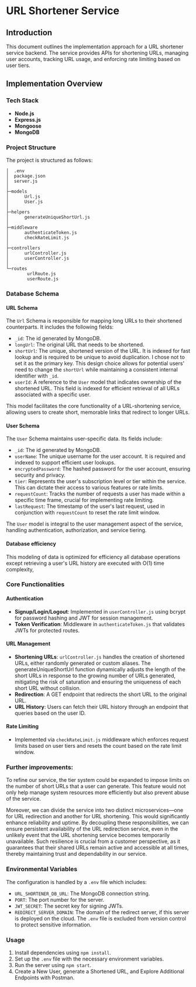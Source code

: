 # URL Shortener Service

## Introduction

This document outlines the implementation approach for a URL shortener service backend. The service provides APIs for shortening URLs, managing user accounts, tracking URL usage, and enforcing rate limiting based on user tiers.

## Implementation Overview

### Tech Stack

- **Node.js**
- **Express.js**
- **Mongoose**
- **MongoDB**

### Project Structure

The project is structured as follows:
```
│  .env
│  package.json
│  server.js
│
├─models
│      Url.js
│      User.js
│
├─helpers
│      generateUniqueShortUrl.js
│
├─middleware
│      authenticateToken.js
│      checkRateLimit.js
│
├─controllers
│      urlController.js
│      userController.js
│
└─routes
        urlRoute.js
        userRoute.js
```

### Database Schema

#### URL Schema

The `Url` Schema is responsible for mapping long URLs to their shortened counterparts. It includes the following fields:
- `_id`: The id generated by MongoDB.
- `longUrl`: The original URL that needs to be shortened.
- `shortUrl`: The unique, shortened version of the URL. It is indexed for fast lookup and is required to be unique to avoid duplication. I chose not to set it as the primary key. This design choice allows for potential users' need to change the `shortUrl` while maintaining a consistent internal identifier with `_id`.
- `userId`: A reference to the `User` model that indicates ownership of the shortened URL. This field is indexed for efficient retrieval of all URLs associated with a specific user.

This model facilitates the core functionality of a URL-shortening service, allowing users to create short, memorable links that redirect to longer URLs.

#### User Schema

The `User` Schema maintains user-specific data. Its fields include:
- `_id`: The id generated by MongoDB.
- `userName`: The unique username for the user account. It is required and indexed to support efficient user lookups.
- `encryptedPassword`: The hashed password for the user account, ensuring security and privacy.
- `tier`: Represents the user's subscription level or tier within the service. This can dictate their access to various features or rate limits.
- `requestCount`: Tracks the number of requests a user has made within a specific time frame, crucial for implementing rate limiting.
- `lastRequest`: The timestamp of the user's last request, used in conjunction with `requestCount` to reset the rate limit window.

The `User` model is integral to the user management aspect of the service, handling authentication, authorization, and service tiering.

#### Database efficiency

This modeling of data is optimized for efficiency all database operations except retrieving a user's URL history are executed with O(1) time complexity,

### Core Functionalities

#### Authentication

- **Signup/Login/Logout**: Implemented in `userController.js` using bcrypt for password hashing and JWT for session management.
- **Token Verification**: Middleware in `authenticateToken.js` that validates JWTs for protected routes.

#### URL Management

- **Shortening URLs**: `urlController.js` handles the creation of shortened URLs, either randomly generated or custom aliases. The generateUniqueShortUrl function dynamically adjusts the length of the short URLs in response to the growing number of URLs generated, mitigating the risk of saturation and ensuring the uniqueness of each short URL without collision. 
- **Redirection**: A GET endpoint that redirects the short URL to the original URL.
- **URL History**: Users can fetch their URL history through an endpoint that queries based on the user ID.

#### Rate Limiting

- Implemented via `checkRateLimit.js` middleware which enforces request limits based on user tiers and resets the count based on the rate limit window.

### Further improvements:
To refine our service, the tier system could be expanded to impose limits on the number of short URLs that a user can generate. This feature would not only help manage system resources more efficiently but also prevent abuse of the service.

Moreover, we can divide the service into two distinct microservices—one for URL redirection and another for URL shortening. This would significantly enhance reliability and uptime. By decoupling these responsibilities, we can ensure persistent availability of the URL redirection service, even in the unlikely event that the URL shortening service becomes temporarily unavailable. Such resilience is crucial from a customer perspective, as it guarantees that their shared URLs remain active and accessible at all times, thereby maintaining trust and dependability in our service.


### Environmental Variables

The configuration is handled by a `.env` file which includes:

- `URL_SHORTENER_DB_URL`: The MongoDB connection string.
- `PORT`: The port number for the server.
- `JWT_SECRET`: The secret key for signing JWTs.
- `REDIRECT_SERVER_DOMAIN`: The domain of the redirect server, if this server is deployed on the cloud.
The `.env` file is excluded from version control to protect sensitive information.

### Usage

1. Install dependencies using `npm install`.
2. Set up the `.env` file with the necessary environment variables.
3. Run the server using `npm start`.
4. Create a New User, generate a Shortened URL, and Explore Additional Endpoints with Postman. 


